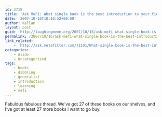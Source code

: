 ```yaml
---
id: 3718
title: 'Ask MeFI: What single book is the best introduction to your field (or specialization within your field) for laypeople?'
date: '2007-10-16T10:10:52+00:00'
author: Kellan
layout: post
guid: 'http://laughingmeme.org/2007/10/16/ask-mefi-what-single-book-is-the-best-introduction-to-your-field-or-specialization-within-your-field-for-laypeople/'
permalink: /2007/10/16/ask-mefi-what-single-book-is-the-best-introduction-to-your-field-or-specialization-within-your-field-for-laypeople/
link_related:
    - 'http://ask.metafilter.com/71101/What-single-book-is-the-best-introduction-to-your-field-or-specialization-within-your-field-for-laypeople'
categories:
    - Aside
    - Uncategorized
tags:
    - books
    - dabbling
    - generalist
    - introduction
    - learning
    - mefi
---
```


Fabulous fabulous thread. We’ve got 27 of these books on our shelves, and I’ve got at least 27 more books I want to go buy.